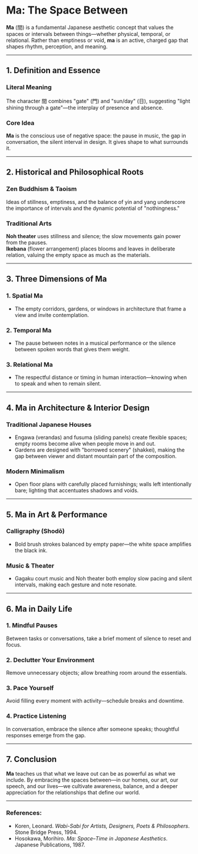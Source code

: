 # Ma: The Space Between

**Ma** (間) is a fundamental Japanese aesthetic concept that values the spaces or intervals between things—whether physical, temporal, or relational. Rather than emptiness or void, **ma** is an active, charged gap that shapes rhythm, perception, and meaning.

---

## 1. Definition and Essence

### **Literal Meaning**  
  The character 間 combines "gate" (門) and "sun/day" (日), suggesting "light shining through a gate"—the interplay of presence and absence.

### **Core Idea**  
  **Ma** is the conscious use of negative space: the pause in music, the gap in conversation, the silent interval in design. It gives shape to what surrounds it.

---

## 2. Historical and Philosophical Roots

### **Zen Buddhism & Taoism**  
  Ideas of stillness, emptiness, and the balance of yin and yang underscore the importance of intervals and the dynamic potential of "nothingness."

### **Traditional Arts**  
  **Noh theater** uses stillness and silence; the slow movements gain power from the pauses.  
  **Ikebana** (flower arrangement) places blooms and leaves in deliberate relation, valuing the empty space as much as the materials.

---

## 3. Three Dimensions of Ma

### **1. Spatial Ma**
   - The empty corridors, gardens, or windows in architecture that frame a view and invite contemplation.  
### **2. Temporal Ma** 
   - The pause between notes in a musical performance or the silence between spoken words that gives them weight.  
### **3. Relational Ma**  
   - The respectful distance or timing in human interaction—knowing when to speak and when to remain silent.

---

## 4. Ma in Architecture & Interior Design

### **Traditional Japanese Houses**  
  - Engawa (verandas) and fusuma (sliding panels) create flexible spaces; empty rooms become alive when people move in and out.  
  - Gardens are designed with "borrowed scenery" (shakkei), making the gap between viewer and distant mountain part of the composition.

### **Modern Minimalism**  
  - Open floor plans with carefully placed furnishings; walls left intentionally bare; lighting that accentuates shadows and voids.

---

## 5. Ma in Art & Performance

### **Calligraphy (Shodō)**  
  - Bold brush strokes balanced by empty paper—the white space amplifies the black ink.  
### **Music & Theater**  
  - Gagaku court music and Noh theater both employ slow pacing and silent intervals, making each gesture and note resonate.

---

## 6. Ma in Daily Life

### **1. Mindful Pauses**  
   Between tasks or conversations, take a brief moment of silence to reset and focus.  
### **2. Declutter Your Environment**  
   Remove unnecessary objects; allow breathing room around the essentials.  
### **3. Pace Yourself**  
   Avoid filling every moment with activity—schedule breaks and downtime.  
### **4. Practice Listening**  
   In conversation, embrace the silence after someone speaks; thoughtful responses emerge from the gap.

---

## 7. Conclusion

**Ma** teaches us that what we leave out can be as powerful as what we include. By embracing the spaces between—in our homes, our art, our speech, and our lives—we cultivate awareness, balance, and a deeper appreciation for the relationships that define our world.

---

### **References:**  
- Koren, Leonard. *Wabi-Sabi for Artists, Designers, Poets & Philosophers*. Stone Bridge Press, 1994.  
- Hosokawa, Morihiro. *Ma: Space–Time in Japanese Aesthetics*. Japanese Publications, 1987.
